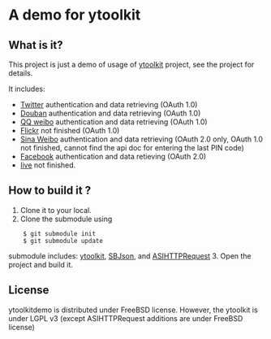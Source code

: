 A demo for ytoolkit
===================

What is it?
-----------

This project is just a demo of usage of [ytoolkit] project, see the project for details.

It includes:

* [Twitter] authentication and data retrieving (OAuth 1.0)
* [Douban] authentication and data retrieving (OAuth 1.0)
* [QQ weibo] authentication and data retrieving (OAuth 1.0)
* [Flickr] not finished (OAuth 1.0)
* [Sina Weibo] authentication and data retrieving (OAuth 2.0 only, OAuth 1.0 not finished, cannot find the api doc for entering the last PIN code)
* [Facebook] authentication and data retieving (OAuth 2.0)
* [live] not finished.

[Twitter]: http://www.twitter.com
[Douban]: http://www.douban.com
[QQ weibo]: http://t.qq.com
[Flickr]: http://www.flickr.com
[Sina Weibo]: http://www.weibo.com
[Facebook]: http://www.facebook.com
[live]: http://www.live.com


[ytoolkit]: https://github.com/sprhawk/ytoolkit

How to build it ?
-----------------
1. Clone it to your local.
2. Clone the submodule using

```
    $ git submodule init
    $ git submodule update
```

   submodule includes: [ytoolkit], [SBJson], and [ASIHTTPRequest]
3. Open the project and build it.


[ASIHTTPRequest]: https://github.com/pokeb/asi-http-request.git
[SBJson]: http://stig.github.com/json-framework/

License
-------

ytoolkitdemo is distributed under FreeBSD license. However, the ytoolkit is under LGPL v3 (except ASIHTTPRequest additions are under FreeBSD license)



